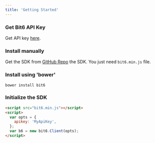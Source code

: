 ```yaml
---
title: 'Getting Started'
---
```


### Get Bit6 API Key
Get API key [here](http://bit6.com/contact/).

### Install manually

Get the SDK from [GitHub Repo](https://github.com/bit6/bit6-js-sdk/) the SDK. You just need `bit6.min.js` file.

### Install using 'bower'

```
bower install bit6
```

### Initialize the SDK

```html
<script src="bit6.min.js"></script>
<script>
  var opts = {
    apikey: 'MyApiKey',
  };
  var b6 = new bit6.Client(opts);
</script>
```
